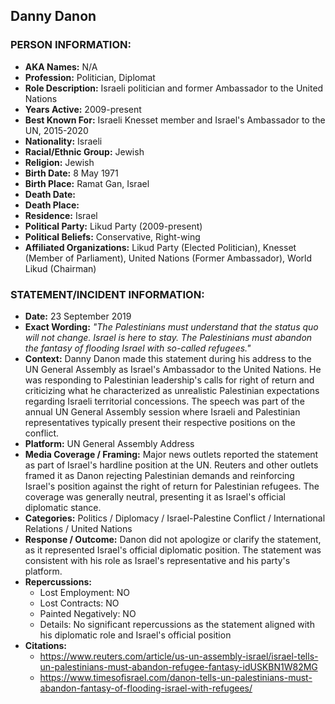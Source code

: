 ## Danny Danon

### PERSON INFORMATION:
- **AKA Names:** N/A
- **Profession:** Politician, Diplomat
- **Role Description:** Israeli politician and former Ambassador to the United Nations
- **Years Active:** 2009-present
- **Best Known For:** Israeli Knesset member and Israel's Ambassador to the UN, 2015-2020
- **Nationality:** Israeli
- **Racial/Ethnic Group:** Jewish
- **Religion:** Jewish
- **Birth Date:** 8 May 1971
- **Birth Place:** Ramat Gan, Israel
- **Death Date:** 
- **Death Place:** 
- **Residence:** Israel
- **Political Party:** Likud Party (2009-present)
- **Political Beliefs:** Conservative, Right-wing
- **Affiliated Organizations:** Likud Party (Elected Politician), Knesset (Member of Parliament), United Nations (Former Ambassador), World Likud (Chairman)

### STATEMENT/INCIDENT INFORMATION:
- **Date:** 23 September 2019
- **Exact Wording:** *"The Palestinians must understand that the status quo will not change. Israel is here to stay. The Palestinians must abandon the fantasy of flooding Israel with so-called refugees."*
- **Context:** Danny Danon made this statement during his address to the UN General Assembly as Israel's Ambassador to the United Nations. He was responding to Palestinian leadership's calls for right of return and criticizing what he characterized as unrealistic Palestinian expectations regarding Israeli territorial concessions. The speech was part of the annual UN General Assembly session where Israeli and Palestinian representatives typically present their respective positions on the conflict.
- **Platform:** UN General Assembly Address
- **Media Coverage / Framing:** Major news outlets reported the statement as part of Israel's hardline position at the UN. Reuters and other outlets framed it as Danon rejecting Palestinian demands and reinforcing Israel's position against the right of return for Palestinian refugees. The coverage was generally neutral, presenting it as Israel's official diplomatic stance.
- **Categories:** Politics / Diplomacy / Israel-Palestine Conflict / International Relations / United Nations
- **Response / Outcome:** Danon did not apologize or clarify the statement, as it represented Israel's official diplomatic position. The statement was consistent with his role as Israel's representative and his party's platform.
- **Repercussions:**
  - Lost Employment: NO
  - Lost Contracts: NO
  - Painted Negatively: NO
  - Details: No significant repercussions as the statement aligned with his diplomatic role and Israel's official position
- **Citations:** 
  - https://www.reuters.com/article/us-un-assembly-israel/israel-tells-un-palestinians-must-abandon-refugee-fantasy-idUSKBN1W82MG
  - https://www.timesofisrael.com/danon-tells-un-palestinians-must-abandon-fantasy-of-flooding-israel-with-refugees/